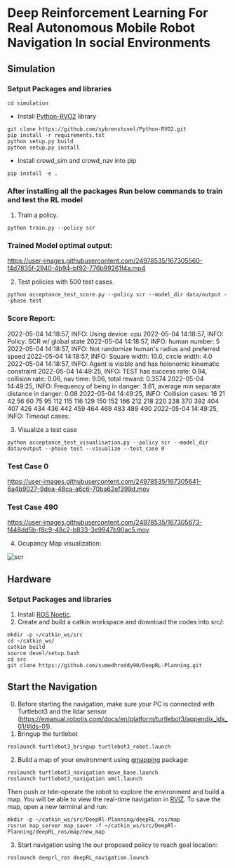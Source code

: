# Deep Reinforcement Learning For Real Autonomous Mobile Robot Navigation In social Environments

## Simulation 

### Setput Packages and libraries

```
cd simulation
```
- Install [Python-RVO2](https://github.com/sybrenstuvel/Python-RVO2) library

```
git clone https://github.com/sybrenstuvel/Python-RVO2.git
pip install -r requirements.txt 
python setup.py build
python setup.py install
```
- Install crowd_sim and crowd_nav into pip
```
pip install -e .
```
### After installing all the packages Run below commands to train and test the RL model
1. Train a policy.
```
python train.py --policy scr
```
### Trained Model optimal output:


https://user-images.githubusercontent.com/24978535/167305560-f4d7835f-2940-4b94-bf92-776b99261f4a.mp4



2. Test policies with 500 test cases.
```
python acceptance_test_score.py --policy scr --model_dir data/output --phase test
```
### Score Report:

2022-05-04 14:18:57, INFO: Using device: cpu
2022-05-04 14:18:57, INFO: Policy: SCR w/ global state
2022-05-04 14:18:57, INFO: human number: 5
2022-05-04 14:18:57, INFO: Not randomize human's radius and preferred speed
2022-05-04 14:18:57, INFO: Square width: 10.0, circle width: 4.0
2022-05-04 14:18:57, INFO: Agent is visible and has holonomic kinematic constraint
2022-05-04 14:49:25, INFO: TEST  has success rate: 0.94, collision rate: 0.06, nav time: 9.06, total reward: 0.3574
2022-05-04 14:49:25, INFO: Frequency of being in danger: 3.61, average min separate distance in danger: 0.08
2022-05-04 14:49:25, INFO: Collision cases: 16 21 42 56 60 75 95 112 115 116 129 150 152 166 212 218 220 238 370 392 404 407 426 434 436 442 459 464 469 483 489 490
2022-05-04 14:49:25, INFO: Timeout cases:

3. Visualize a test case
```
python acceptance_test_visualisation.py --policy scr --model_dir data/output --phase test --visualize --test_case 0
```
### Test Case 0
https://user-images.githubusercontent.com/24978535/167305641-6a4b9027-9dea-48ca-a6c6-70ba62ef399d.mov

### Test Case 490

https://user-images.githubusercontent.com/24978535/167305673-f448dd5b-f8c9-48c2-b833-3e9947b90ac5.mov

4. Ocupancy Map visualization:

![scr](https://user-images.githubusercontent.com/24978535/167305724-cf05a8f8-c077-4084-8420-3af019e5fac1.gif)

## Hardware 

### Setput Packages and libraries
1. Install [ROS Noetic](http://wiki.ros.org/noetic).
2. Create and build a catkin workspace and download the codes into src/:
```
mkdir -p ~/catkin_ws/src
cd ~/catkin_ws/
catkin build
source devel/setup.bash
cd src
git clone https://github.com/sumedhreddy90/DeepRL-Planning.git
```
## Start the Navigation

0. Before starting the navigation, make sure your PC is connected with Turtlebot3 and the lidar sensor (https://emanual.robotis.com/docs/en/platform/turtlebot3/appendix_lds_01/#lds-01).
1. Bringup the turtlebot

```
roslaunch turtlebot3_bringup turtlebot3_robot.launch
```
2. Build a map of your environment using [gmapping](http://wiki.ros.org/gmapping) package:
```
roslaunch turtlebot3_navigation move_base.launch
roslaunch turtlebot3_navigation amcl.launch
```
Then push or tele-operate the robot to explore the environment and build a map. You will be able to view the real-time navigation in [RVIZ](http://wiki.ros.org/rviz). 
To save the map, open a new terminal and run:
```
mkdir -p ~/catkin_ws/src/DeepRl-Planning/deepRL_ros/map
rosrun map_server map_saver -f ~/catkin_ws/src/DeepRl-Planning/deepRL_ros/map/new_map
```

3. Start navigation using the our proposed policy to reach goal location:
```
roslaunch deeprl_ros deepRL_navigation.launch
```

